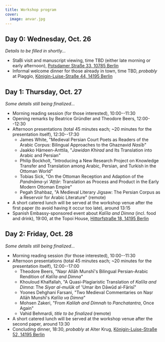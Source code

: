 ```yaml
---
title: Workshop program
cover:
  image: anvar.jpg
---
```


## Day 0: Wednesday, Oct. 26

_Details to be filled in shortly..._

- StaBi visit and manuscript viewing, time TBD (either late morning or early
  afternoon),
  [Potsdamer Straße 33, 10785 Berlin](https://g.page/sbb-berlin?share)
- Informal welcome dinner for those already in town, time TBD, _probably_ at
  Piaggio,
  [Königin-Luise-Straße 44, 14195 Berlin](https://goo.gl/maps/oR1F7ziDXsWWmHRw5)

## Day 1: Thursday, Oct. 27

_Some details still being finalized..._

- Morning reading session (for those interested), 10:00--11:30
- Opening remarks by Beatrice Gründler and Theodore Beers, 12:00--12:30
- Afternoon presentations (total 45 minutes each; ~20 minutes for the
  presentation itself), 12:30--17:30
  - James White, "Medieval Persian Court Poets as Readers of the Arabic Corpus:
    Bilingual Approaches to the Ghaznavid _Nasīb_"
  - Jaakko Hämeen-Anttila, "_Jawidan Khirad_ and Its Translation into Arabic and
    Persian"
  - Philip Bockholt, "Introducing a New Research Project on Knowledge Transfer
    and Translation among Arabic, Persian, and Turkish in the Ottoman World"
  - Tobias Sick, "On the Ottoman Reception and Adaption of the _Pandnāma-yi
    'Aṭṭār_: Translation as Process and Product in the Early Modern Ottoman
    Empire"
  - Pegah Shahbaz, "A Medieval Literary Jigsaw: The Persian Corpus as a
    Reservoir for Arabic Literature" (remote)
- A short catered lunch will be served at the workshop venue after the first
  paper (to avoid having it occur too late), around 13:15
- Spanish Embassy-sponsored event about _Kalīla and Dimna_ (incl. food and
  drink), 19:00, at the Topoi House,
  [Hittorfstraße 18, 14195 Berlin](https://goo.gl/maps/CpXg5CuZHci49vjAA)

## Day 2: Friday, Oct. 28

_Some details still being finalized..._

- Morning reading session (for those interested), 10:00--11:30
- Afternoon presentations (total 45 minutes each; ~20 minutes for the
  presentation itself), 12:00--17:00
  - Theodore Beers, "Naṣr Allāh Munshī's Bilingual Persian-Arabic Rendition of
    _Kalīla and Dimna_"
  - Khouloud Khalfallah, "A Quasi-Plagiaristic Translation of _Kalīla and
    Dimna_: The _Siyar al-mulūk_ of 'Umar ibn Dāwūd al-Fārisī"
  - Yoones Dehghani Farsani, "Two Medieval Commentaries on Naṣr Allāh Munshī's
    _Kalīla va Dimna_"
  - Mohsen Zakeri, "From _Kalilah and Dimnah_ to _Panchatantra_, Once Again"
  - Vahid Behmardi, _title to be finalized_ (remote)
- A short catered lunch will be served at the workshop venue after the second
  paper, around 13:30
- Concluding dinner, 18:30, _probably_ at Alter Krug,
  [Königin-Luise-Straße 52, 14195 Berlin](https://g.page/alterkrugberlin?share)
